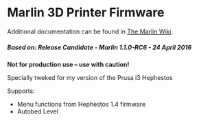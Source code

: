 # Marlin 3D Printer Firmware
 Additional documentation can be found in [The Marlin Wiki](https://github.com/MarlinFirmware/Marlin/wiki).

##### Based on: Release Candidate - Marlin 1.1.0-RC6 - 24 April 2016

__Not for production use – use with caution!__



Specially tweked for my version of the Prusa i3 Hephestos

Supports:

 * Menu functions from Hephestos 1.4 firmware
 * Autobed Level

